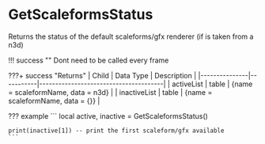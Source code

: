 # GetScaleformsStatus
Returns the status of the default scaleforms/gfx renderer (if is taken from a n3d)

!!! success ""
    Dont need to be called every frame

???+ success "Returns"
    | Child         | Data Type | Description                           |
    |---------------|-----------|---------------------------------------|
    | activeList    | table     | {name = scaleformName, data = n3d} |
    | inactiveList  | table     | {name = scaleformName, data = {}}  |

??? example
    ```
    local active, inactive = GetScaleformsStatus()

    print(inactive[1]) -- print the first scaleform/gfx available  
    ```